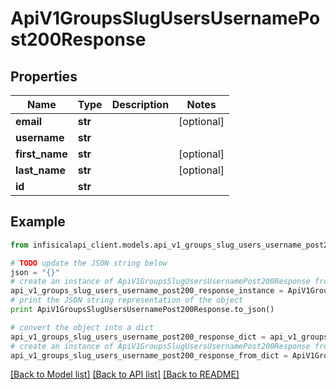# ApiV1GroupsSlugUsersUsernamePost200Response


## Properties
Name | Type | Description | Notes
------------ | ------------- | ------------- | -------------
**email** | **str** |  | [optional] 
**username** | **str** |  | 
**first_name** | **str** |  | [optional] 
**last_name** | **str** |  | [optional] 
**id** | **str** |  | 

## Example

```python
from infisicalapi_client.models.api_v1_groups_slug_users_username_post200_response import ApiV1GroupsSlugUsersUsernamePost200Response

# TODO update the JSON string below
json = "{}"
# create an instance of ApiV1GroupsSlugUsersUsernamePost200Response from a JSON string
api_v1_groups_slug_users_username_post200_response_instance = ApiV1GroupsSlugUsersUsernamePost200Response.from_json(json)
# print the JSON string representation of the object
print ApiV1GroupsSlugUsersUsernamePost200Response.to_json()

# convert the object into a dict
api_v1_groups_slug_users_username_post200_response_dict = api_v1_groups_slug_users_username_post200_response_instance.to_dict()
# create an instance of ApiV1GroupsSlugUsersUsernamePost200Response from a dict
api_v1_groups_slug_users_username_post200_response_from_dict = ApiV1GroupsSlugUsersUsernamePost200Response.from_dict(api_v1_groups_slug_users_username_post200_response_dict)
```
[[Back to Model list]](../README.md#documentation-for-models) [[Back to API list]](../README.md#documentation-for-api-endpoints) [[Back to README]](../README.md)


